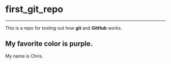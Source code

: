 # first_git_repo

---

This is a repo for *testing* out how **git** and **GitHub** works.

## My favorite color is purple.

My name is Chris.